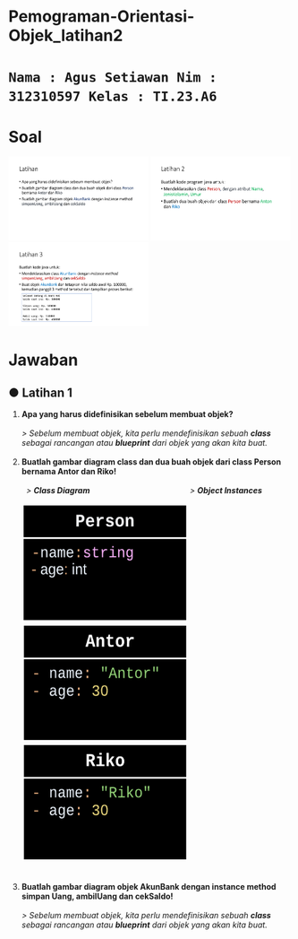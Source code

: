 # Pemograman-Orientasi-Objek_latihan2

# `Nama : Agus Setiawan Nim : 312310597 Kelas : TI.23.A6`  

# Soal

<img src="Dokumentasi/Screenshot%20(12).png" height="150" width="250">  <img src="Dokumentasi/Screenshot%20(13).png" height="150" width="250">  <img src="Dokumentasi/Screenshot%20(14).png" height="150" width="250">  

# Jawaban

## ● Latihan 1

<ol>
<li><strong>Apa yang harus didefinisikan sebelum membuat objek?</strong><br>
  <i><br> > Sebelum membuat objek, kita perlu mendefinisikan sebuah <b>class</b> sebagai rancangan atau <b>blueprint</b> dari objek yang akan kita buat.</i>
</li></br>
<li><strong>Buatlah gambar diagram class dan dua buah objek dari class Person bernama Antor dan Riko!</strong><br>
  <i><br> &nbsp; > <b>Class Diagram</b> &emsp; &emsp; &emsp; &emsp; &emsp; &emsp; &emsp; &nbsp; &nbsp; &nbsp; &nbsp; &emsp; > <b>Object Instances</b></br></i>
  <br><img src="Dokumentasi/UML%20class%20-%20Page%201.png" height="210" width="295">       &emsp;        <img src="Dokumentasi/UML%20class%20-%20Page%201%20(3).png"   height="210"    width="295">  <img src="Dokumentasi/UML%20class%20-%20Page%201%20(2).png" height="210" width="295"></li></br>
</li></br>
<li><strong>Buatlah gambar diagram objek AkunBank dengan instance method simpan Uang, ambilUang dan cekSaldo!</strong><br>
  <i><br> > Sebelum membuat objek, kita perlu mendefinisikan sebuah <b>class</b> sebagai rancangan atau <b>blueprint</b> dari objek yang akan kita buat.</i>
</li></br>
</ol>

